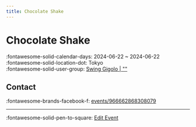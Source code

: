 ```yaml
---
title: Chocolate Shake
---
```


# Chocolate Shake 

:fontawesome-solid-calendar-days: 2024-06-22 ~ 2024-06-22  
:fontawesome-solid-location-dot: Tokyo  
:fontawesome-solid-user-group: [Swing Gigolo | ""](https://swing.kids/ja_JP/swing-gigolo)  


## Contact

:fontawesome-brands-facebook-f: [events/966662868308079](https://www.facebook.com/events/966662868308079)  

---

:fontawesome-solid-pen-to-square: [Edit Event](https://github.com/swingdance/events/issues/new?assignees=&labels=update+event&projects=&template=03-update_entity.yml&title=Update%20Event%3A%20ja_JP%20%E2%80%A2%20Chocolate%20Shake&region=ja_JP&year=2024&id=chocolate-shake-06&name=Chocolate%20Shake&org_id=swing-gigolo)

